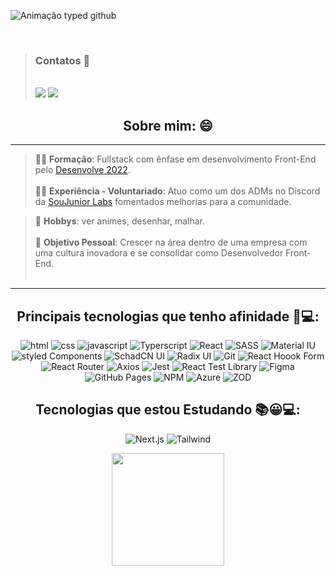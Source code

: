 <div>
 
  ![Animação typed github](https://user-images.githubusercontent.com/98182255/186050921-6c4ff98d-14db-4b0e-b707-8a04b59e1190.gif)

</div>

<br>
<div> 
 
 > <h3>Contatos 📩</h3> <br>
 > <a href = "mailto:luissoaress.dev@gmail.com"><img src="https://img.shields.io/badge/Gmail-D14836?style=for-the-badge&logo=gmail&logoColor=white" target="_blank"></a>
 > <a href="https://www.linkedin.com/in/LuisSoaresDeveloper" target="_blank"><img src="https://img.shields.io/badge/-LinkedIn-%230077B5?style=for-the-badge&logo=linkedin&logoColor=white" target="_blank"></a> 
 
 <div align="center">

<div align="left">
 
  <h2 align='center'> Sobre mim: 😄 </h2>
 
   ____________________________________________________________________________________________________

  >  👨‍💻 **Formação**: Fullstack com ênfase em desenvolvimento Front-End pelo [Desenvolve 2022](https://desenvolve.grupoboticario.com.br/). <br> <br>
  >  🤝🏻 **Experiência - Voluntariado**: Atuo como um dos ADMs no Discord da [SouJunior Labs](https://www.linkedin.com/company/soujunior-labs/) fomentados melhorias para a comunidade.

  >  🎨  **Hobbys**: ver animes, desenhar, malhar. <br> <br>
  >  🎯 **Objetivo Pessoal**: Crescer na área dentro de uma empresa com uma cultura inovadora e se consolidar como Desenvolvedor Front-End. <br> <br>

   ____________________________________________________________________________________________________

</div>

<div align="center">
 
 ## Principais tecnologias que tenho afinidade 🤩💻:
 ![html](https://img.shields.io/badge/HTML5-E34F26?style=for-the-badge&logo=html5&logoColor=white)
 ![css](https://img.shields.io/badge/CSS3-1572B6?style=for-the-badge&logo=css3&logoColor=white)
 ![javascript](https://img.shields.io/badge/JavaScript-F7DF1E?style=for-the-badge&logo=javascript&logoColor=black)
 ![Typerscript](https://img.shields.io/badge/TypeScript-007ACC?style=for-the-badge&logo=typescript&logoColor=white)
 ![React](https://img.shields.io/badge/React-20232A?style=for-the-badge&logo=react&logoColor=61DAFB)
 ![SASS](https://img.shields.io/badge/Sass-CC6699?style=for-the-badge&logo=sass&logoColor=white)
 ![Material IU](https://img.shields.io/badge/Material%20UI-007FFF?style=for-the-badge&logo=mui&logoColor=white)
 ![styled Components](https://img.shields.io/badge/styled--components-DB7093?style=for-the-badge&logo=styled-components&logoColor=white)
 ![SchadCN UI](https://img.shields.io/badge/shadcn%2Fui-000000?style=for-the-badge&logo=shadcnui&logoColor=white)
 ![Radix UI](https://img.shields.io/badge/radix--ui-343434?style=for-the-badge&logo=circleci&logoColor=white)
 ![Git](https://img.shields.io/badge/GIT-E44C30?style=for-the-badge&logo=git&logoColor=white)
 ![React Hoook Form](https://img.shields.io/badge/react%20hook%20Form-EC5990?style=for-the-badge&logo=react%20hook%20form&logoColor=white)
 ![React Router](https://img.shields.io/badge/React_Router-CA4245?style=for-the-badge&logo=react-router&logoColor=white)
 ![Axios](https://img.shields.io/badge/axios-671ddf?&style=for-the-badge&logo=axios&logoColor=white)
 ![Jest](https://img.shields.io/badge/Jest-C21325?style=for-the-badge&logo=jest&logoColor=white)
 ![React Test Library](	https://img.shields.io/badge/react%20testing%20library-323330?style=for-the-badge&logo=testing-library&logoColor=red)
 ![Figma](https://img.shields.io/badge/Figma-F24E1E?style=for-the-badge&logo=figma&logoColor=white)
 ![GitHub Pages](https://img.shields.io/badge/GitHub%20Projects-222222?style=for-the-badge&logo=GitHub%20Pages&logoColor=white)
 ![NPM](https://img.shields.io/badge/npm-CB3837?style=for-the-badge&logo=npm&logoColor=white)
 ![Azure](https://img.shields.io/badge/Azure_DevOps-0078D7?style=for-the-badge&logo=azure-devops&logoColor=white)
 ![ZOD](https://img.shields.io/badge/Zod-466BB0?style=for-the-badge&logo=Zod&logoColor=white)
 
 ## Tecnologias que estou Estudando 📚😀💻:
 ![Next.js](https://img.shields.io/badge/next%20js-000000?style=for-the-badge&logo=nextdotjs&logoColor=white)
 ![Tailwind](	https://img.shields.io/badge/Tailwind_CSS-38B2AC?style=for-the-badge&logo=tailwind-css&logoColor=white)
 
</div>

<div align="center">
<img height="180em" src="https://github-readme-stats-git-masterrstaa-rickstaa.vercel.app/api/top-langs/?username=Soaressluiss&layout=compact&langs_count=7&theme=tokyonight"/>
 
</div>
 

<!-- ![Snake animation](https://github.com/Soaressluiss/Soaressluiss/blob/output/github-contribution-grid-snake.svg)
 </div> -->
  
 <!-- ![cat-work](https://user-images.githubusercontent.com/98182255/185693548-9132020e-e25a-4eb6-ab89-4bb775f8e853.gif) -->
 
 

 
